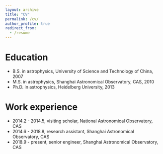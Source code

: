 ```yaml
---
layout: archive
title: "CV"
permalink: /cv/
author_profile: true
redirect_from:
  - /resume
---
```


Education
======
* B.S. in astrophysics, University of Science and Technology of China, 2007
* M.S. in astrophysics, Shanghai Astronomical Observatory, CAS, 2010
* Ph.D. in astrophysics, Heidelberg University, 2013

Work experience
======
* 2014.2 - 2014.5, visiting scholar, National Astronomical Observatory, CAS
* 2014.6 - 2018.8, research assistant, Shanghai Astronomical Observatory, CAS
* 2018.9 - present, senior engineer, Shanghai Astronomical Observatory, CAS
